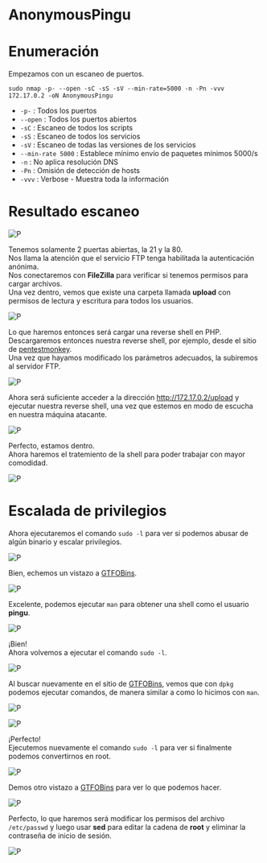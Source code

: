 # AnonymousPingu

# Enumeración

Empezamos con un escaneo de puertos.  

`sudo nmap -p- --open -sC -sS -sV --min-rate=5000 -n -Pn -vvv 172.17.0.2 -oN AnonymousPingu`  

- `-p-` : Todos los puertos
- `--open` : Todos los puertos abiertos
- `-sC` : Escaneo de todos los scripts
- `-sS` : Escaneo de todos los servicios
- `-sV` : Escaneo de todas las versiones de los servicios
- `--min-rate 5000` : Establece mínimo envío de paquetes mínimos 5000/s
- `-n` : No aplica resolución DNS
- `-Pn` : Omisión de detección de hosts
- `-vvv` : Verbose - Muestra toda la información

# Resultado escaneo  

![P](https://github.com/giustiand/DockerLabs-Writeups/blob/main/F%C3%A1cil/images/anonymous_pingu/P_1.jpg)    

Tenemos solamente 2 puertas abiertas, la 21 y la 80.   
Nos llama la atención que el servicio FTP tenga habilitada la autenticación anónima.  
Nos conectaremos con **FileZilla** para verificar si tenemos permisos para cargar archivos.  
Una vez dentro, vemos que existe una carpeta llamada **upload** con permisos de lectura y escritura para todos los usuarios.  

![P](https://github.com/giustiand/DockerLabs-Writeups/blob/main/F%C3%A1cil/images/anonymous_pingu/P_2.jpg)   

Lo que haremos entonces será cargar una reverse shell en PHP.  
Descargaremos entonces nuestra reverse shell, por ejemplo, desde el sitio de [pentestmonkey](https://pentestmonkey.net/tools/web-shells/php-reverse-shell).  
Una vez que hayamos modificado los parámetros adecuados, la subiremos al servidor FTP.  

![P](https://github.com/giustiand/DockerLabs-Writeups/blob/main/F%C3%A1cil/images/anonymous_pingu/P_3.jpg)    

Ahora será suficiente acceder a la dirección http://172.17.0.2/upload y ejecutar nuestra reverse shell, una vez que estemos en modo de escucha en nuestra máquina atacante.    

![P](https://github.com/giustiand/DockerLabs-Writeups/blob/main/F%C3%A1cil/images/anonymous_pingu/P_4.jpg)  

Perfecto, estamos dentro.   
Ahora haremos el tratemiento de la shell para poder trabajar con mayor comodidad.  

![P](https://github.com/giustiand/DockerLabs-Writeups/blob/main/F%C3%A1cil/images/anonymous_pingu/P_5.jpg)    

# Escalada de privilegios  

Ahora ejecutaremos el comando `sudo -l` para ver si podemos abusar de algún binario y escalar privilegios.  

![P](https://github.com/giustiand/DockerLabs-Writeups/blob/main/F%C3%A1cil/images/anonymous_pingu/P_6.jpg)    

Bien, echemos un vistazo a [GTFOBins](https://gtfobins.github.io/).  

![P](https://github.com/giustiand/DockerLabs-Writeups/blob/main/F%C3%A1cil/images/anonymous_pingu/P_7.jpg)   

Excelente, podemos ejecutar `man` para obtener una shell como el usuario **pingu**.    

![P](https://github.com/giustiand/DockerLabs-Writeups/blob/main/F%C3%A1cil/images/anonymous_pingu/P_8.jpg)   

¡Bien!  
Ahora volvemos a ejecutar el comando `sudo -l`.  

![P](https://github.com/giustiand/DockerLabs-Writeups/blob/main/F%C3%A1cil/images/anonymous_pingu/P_9.jpg)    

Al buscar nuevamente en el sitio de [GTFOBins](https://gtfobins.github.io/), vemos que con `dpkg` podemos ejecutar comandos, de manera similar a como lo hicimos con `man`.  

![P](https://github.com/giustiand/DockerLabs-Writeups/blob/main/F%C3%A1cil/images/anonymous_pingu/P_10.jpg)     

![P](https://github.com/giustiand/DockerLabs-Writeups/blob/main/F%C3%A1cil/images/anonymous_pingu/P_11.jpg)     

¡Perfecto!   
Ejecutemos nuevamente el comando `sudo -l` para ver si finalmente podemos convertirnos en root.  

![P](https://github.com/giustiand/DockerLabs-Writeups/blob/main/F%C3%A1cil/images/anonymous_pingu/P_12.jpg)     

Demos otro vistazo a [GTFOBins](https://gtfobins.github.io/) para ver lo que podemos hacer.  

![P](https://github.com/giustiand/DockerLabs-Writeups/blob/main/F%C3%A1cil/images/anonymous_pingu/P_13.jpg)     

Perfecto, lo que haremos será modificar los permisos del archivo `/etc/passwd` y luego usar **sed** para editar la cadena de **root** y eliminar la contraseña de inicio de sesión.  

![P](https://github.com/giustiand/DockerLabs-Writeups/blob/main/F%C3%A1cil/images/anonymous_pingu/P_14.jpg)     









